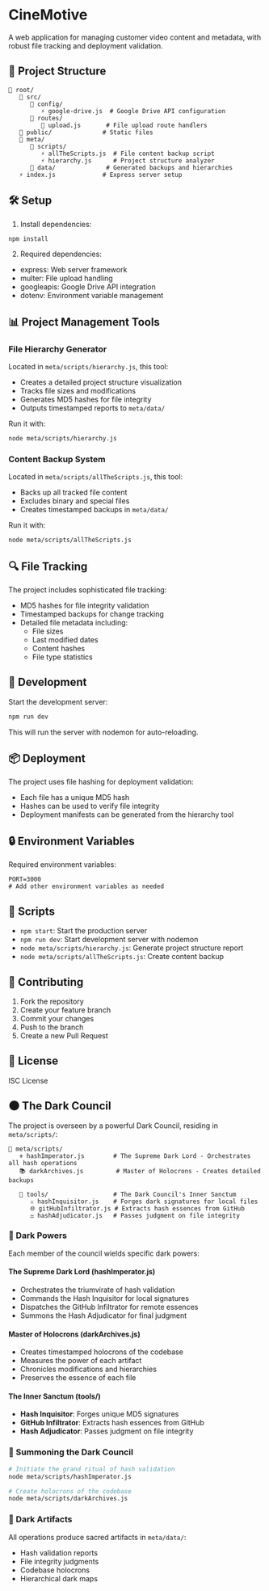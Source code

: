 # CineMotive

A web application for managing customer video content and metadata, with robust file tracking and deployment validation.

## 🚀 Project Structure
```
📁 root/
   📁 src/
      📁 config/
         ⚡ google-drive.js  # Google Drive API configuration
      📁 routes/
         🔌 upload.js       # File upload route handlers
   📁 public/              # Static files
   📁 meta/
      📁 scripts/
         ⚡ allTheScripts.js  # File content backup script
         ⚡ hierarchy.js      # Project structure analyzer
      📁 data/              # Generated backups and hierarchies
   ⚡ index.js             # Express server setup
```

## 🛠️ Setup

1. Install dependencies:
```bash
npm install
```

2. Required dependencies:
- express: Web server framework
- multer: File upload handling
- googleapis: Google Drive API integration
- dotenv: Environment variable management

## 📊 Project Management Tools

### File Hierarchy Generator
Located in `meta/scripts/hierarchy.js`, this tool:
- Creates a detailed project structure visualization
- Tracks file sizes and modifications
- Generates MD5 hashes for file integrity
- Outputs timestamped reports to `meta/data/`

Run it with:
```bash
node meta/scripts/hierarchy.js
```


### Content Backup System
Located in `meta/scripts/allTheScripts.js`, this tool:
- Backs up all tracked file content
- Excludes binary and special files
- Creates timestamped backups in `meta/data/`

Run it with:
```bash
node meta/scripts/allTheScripts.js
```

## 🔍 File Tracking

The project includes sophisticated file tracking:
- MD5 hashes for file integrity validation
- Timestamped backups for change tracking
- Detailed file metadata including:
  - File sizes
  - Last modified dates
  - Content hashes
  - File type statistics

## 🚀 Development

Start the development server:
```bash
npm run dev
```

This will run the server with nodemon for auto-reloading.

## 📦 Deployment

The project uses file hashing for deployment validation:
- Each file has a unique MD5 hash
- Hashes can be used to verify file integrity
- Deployment manifests can be generated from the hierarchy tool

## 🔒 Environment Variables

Required environment variables:
```env
PORT=3000
# Add other environment variables as needed
```

## 📝 Scripts

- `npm start`: Start the production server
- `npm run dev`: Start development server with nodemon
- `node meta/scripts/hierarchy.js`: Generate project structure report
- `node meta/scripts/allTheScripts.js`: Create content backup

## 🤝 Contributing

1. Fork the repository
2. Create your feature branch
3. Commit your changes
4. Push to the branch
5. Create a new Pull Request

## 📄 License

ISC License

## 🌑 The Dark Council

The project is overseen by a powerful Dark Council, residing in `meta/scripts/`:

```
📁 meta/scripts/
   ⚜️ hashImperator.js        # The Supreme Dark Lord - Orchestrates all hash operations
   📚 darkArchives.js         # Master of Holocrons - Creates detailed backups
   
   📁 tools/                  # The Dark Council's Inner Sanctum
      ⚔️ hashInquisitor.js    # Forges dark signatures for local files
      🌐 gitHubInfiltrator.js # Extracts hash essences from GitHub
      ⚖️ hashAdjudicator.js   # Passes judgment on file integrity
```

### 🦹 Dark Powers

Each member of the council wields specific dark powers:

#### The Supreme Dark Lord (hashImperator.js)
- Orchestrates the triumvirate of hash validation
- Commands the Hash Inquisitor for local signatures
- Dispatches the GitHub Infiltrator for remote essences
- Summons the Hash Adjudicator for final judgment

#### Master of Holocrons (darkArchives.js)
- Creates timestamped holocrons of the codebase
- Measures the power of each artifact
- Chronicles modifications and hierarchies
- Preserves the essence of each file

#### The Inner Sanctum (tools/)
- **Hash Inquisitor**: Forges unique MD5 signatures
- **GitHub Infiltrator**: Extracts hash essences from GitHub
- **Hash Adjudicator**: Passes judgment on file integrity

### 🚀 Summoning the Dark Council

```bash
# Initiate the grand ritual of hash validation
node meta/scripts/hashImperator.js

# Create holocrons of the codebase
node meta/scripts/darkArchives.js
```

### 📜 Dark Artifacts

All operations produce sacred artifacts in `meta/data/`:
- Hash validation reports
- File integrity judgments
- Codebase holocrons
- Hierarchical dark maps
